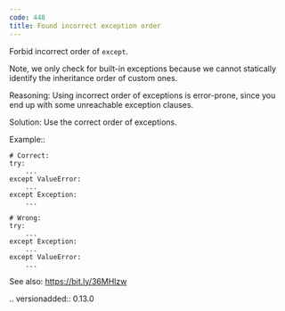 ```yaml
---
code: 448
title: Found incorrect exception order
---
```



Forbid incorrect order of ``except``.

Note, we only check for built-in exceptions
because we cannot statically identify
the inheritance order of custom ones.

Reasoning:
    Using incorrect order of exceptions is error-prone, since
    you end up with some unreachable exception clauses.

Solution:
    Use the correct order of exceptions.

Example::

    # Correct:
    try:
        ...
    except ValueError:
        ...
    except Exception:
        ...

    # Wrong:
    try:
        ...
    except Exception:
        ...
    except ValueError:
        ...

See also:
    https://bit.ly/36MHlzw

.. versionadded:: 0.13.0